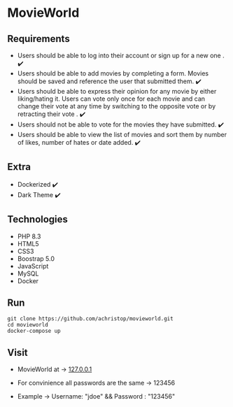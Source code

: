 # MovieWorld

## Requirements

- Users should be able to log into their account or sign up for a new one . ✔️
- Users should be able to add movies by completing a form. Movies should be saved and reference the user that submitted them. ✔️
- Users should be able to express their opinion for any movie by either liking/hating it. Users can vote only once for each movie and can change their vote at any time by switching to the opposite vote or by retracting their vote . ✔️
- Users should not be able to vote for the movies they have submitted. ✔️
- Users should be able to view the list of movies and sort them by number of likes, number of hates or date added. ✔️

## Extra

- Dockerized ✔️
- Dark Theme ✔️

## Technologies

- PHP 8.3
- HTML5
- CSS3
- Boostrap 5.0
- JavaScript
- MySQL
- Docker

## Run

```
git clone https://github.com/achristop/movieworld.git
cd movieworld
docker-compose up
```

## Visit

- MovieWorld at -> [127.0.0.1](http://127.0.0.1)

- For convinience all passwords are the same -> 123456

- Example -> Username: "jdoe" && Password : "123456"
